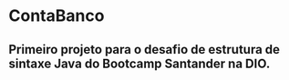 # ContaBanco

## Primeiro projeto para o desafio de estrutura de sintaxe Java do Bootcamp Santander na DIO.
